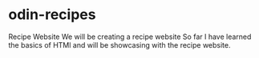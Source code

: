 # odin-recipes
Recipe Website
We will be creating a recipe website
So far I have learned the basics of HTMl and will be showcasing with the recipe website.